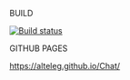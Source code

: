 BUILD

[![Build status](https://ci.appveyor.com/api/projects/status/1j98jm0nxsh61402?svg=true)](https://ci.appveyor.com/project/AlTeleg/chat)

GITHUB PAGES

https://alteleg.github.io/Chat/